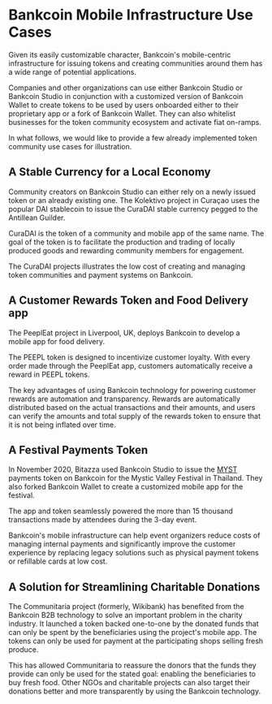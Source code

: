 # Bankcoin Mobile Infrastructure Use Cases

Given its easily customizable character, Bankcoin's mobile-centric infrastructure for issuing tokens and creating communities around them has a wide range of potential applications.

Companies and other organizations can use either Bankcoin Studio or Bankcoin Studio in conjunction with a customized version of Bankcoin Wallet to create tokens to be used by users onboarded either to their proprietary app or a fork of Bankcoin Wallet. They can also whitelist businesses for the token community ecosystem and activate fiat on-ramps.  

In what follows, we would like to provide a few already implemented token community use cases for illustration.

## A Stable Currency for a Local Economy

Community creators on Bankcoin Studio can either rely on a newly issued token or an already existing one. The Kolektivo project in Curaçao uses the popular DAI stablecoin to issue the CuraDAI stable currency pegged to the Antillean Guilder.

CuraDAI is the token of a community and mobile app of the same name. The goal of the token is to facilitate the production and trading of locally produced goods and rewarding community members for engagement.

The CuraDAI projects illustrates the low cost of creating and managing token communities and payment systems on Bankcoin.   

## A Customer Rewards Token and Food Delivery app

The PeeplEat project in Liverpool, UK, deploys Bankcoin to develop a mobile app for food delivery. 

The PEEPL token is designed to incentivize customer loyalty. With every order made through the PeeplEat app, customers automatically receive a reward in PEEPL tokens. 

The key advantages of using Bankcoin technology for powering customer rewards are automation and transparency. Rewards are automatically distributed based on the actual transactions and their amounts, and users can verify the amounts and total supply of the rewards token to ensure that it is not being inflated over time.  

## A Festival Payments Token

In November 2020, Bitazza used Bankcoin Studio to issue the [MYST](https://scan.bankcoin.io/address/0x510FAD1AD23064Ae881B129314EFdD9FDa6d4782/transactions) payments token on Bankcoin for the Mystic Valley Festival in Thailand. They also forked Bankcoin Wallet to create a customized mobile app for the festival. 

The app and token seamlessly powered the more than 15 thousand transactions made by attendees during the 3-day event. 

Bankcoin's mobile infrastructure can help event organizers reduce costs of managing internal payments and significantly improve the customer experience by replacing legacy solutions such as physical payment tokens or refillable cards at low cost.

## A Solution for Streamlining Charitable Donations

The Communitaria project \(formerly, Wikibank\) has benefited from the Bankcoin B2B technology to solve an important problem in the charity industry. It launched a token backed one-to-one by the donated funds that can only be spent by the beneficiaries using the project's mobile app. The tokens can only be used for payment at the participating shops selling fresh produce.

This has allowed Communitaria to reassure the donors that the funds they provide can only be used for the stated goal: enabling the beneficiaries to buy fresh food. Other NGOs and charitable projects can also target their donations better and more transparently by using the Bankcoin technology.  


